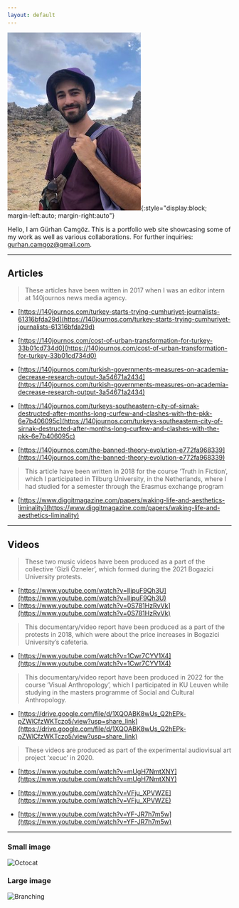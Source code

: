 ```yaml
---
layout: default
---
```


![imagetooltip](/assets/images/photo1.jpg){:style="display:block; margin-left:auto; margin-right:auto"}


Hello, I am Gürhan Camgöz. This is a portfolio web site showcasing some of my work as well as various collaborations. For further inquiries: [gurhan.camgoz@gmail.com](mailto:gurhan.camgoz@gmail.com).

* * *

## Articles

> These articles have been written in 2017 when I was an editor intern at 140journos news media agency.

  - [https://140journos.com/turkey-starts-trying-cumhuriyet-journalists-61316bfda29d](https://140journos.com/turkey-starts-trying-cumhuriyet-journalists-61316bfda29d)

  - [https://140journos.com/cost-of-urban-transformation-for-turkey-33b01cd734d0](https://140journos.com/cost-of-urban-transformation-for-turkey-33b01cd734d0)

  - [https://140journos.com/turkish-governments-measures-on-academia-decrease-research-output-3a54671a2434](https://140journos.com/turkish-governments-measures-on-academia-decrease-research-output-3a54671a2434)

  - [https://140journos.com/turkeys-southeastern-city-of-sirnak-destructed-after-months-long-curfew-and-clashes-with-the-pkk-6e7b406095c](https://140journos.com/turkeys-southeastern-city-of-sirnak-destructed-after-months-long-curfew-and-clashes-with-the-pkk-6e7b406095c)

  - [https://140journos.com/the-banned-theory-evolution-e772fa968339](https://140journos.com/the-banned-theory-evolution-e772fa968339)

>This article have been written  in 2018 for the course ‘Truth in Fiction’, which I participated in Tilburg University, in the Netherlands, where I had studied for a semester through the Erasmus exchange program

  - [https://www.diggitmagazine.com/papers/waking-life-and-aesthetics-liminality](https://www.diggitmagazine.com/papers/waking-life-and-aesthetics-liminality) 

* * *

## Videos

>These two music videos have been produced as a part of the collective ‘Gizli Özneler’, which formed during the 2021 Bogazici University protests. 

  - [https://www.youtube.com/watch?v=IIjpuF9Qh3U](https://www.youtube.com/watch?v=IIjpuF9Qh3U)
  - [https://www.youtube.com/watch?v=0S781HzRvVk](https://www.youtube.com/watch?v=0S781HzRvVk)

>This documentary/video report have been produced as a part of the protests in 2018, which were about the price increases in Bogazici University’s cafeteria.

  - [https://www.youtube.com/watch?v=1Cwr7CYV1X4](https://www.youtube.com/watch?v=1Cwr7CYV1X4) 

>This documentary/video report have been produced in 2022 for the course ‘Visual Anthropology’, which I participated in KU Leuven while studying in the masters programme of Social and Cultural Anthropology.

  - [https://drive.google.com/file/d/1XQOABK8wUs_Q2hEPk-pZWlCfzWKTczo5/view?usp=share_link](https://drive.google.com/file/d/1XQOABK8wUs_Q2hEPk-pZWlCfzWKTczo5/view?usp=share_link)


>These videos are produced as part of the experimental audiovisual art project ‘xecuc’ in 2020. 

  - [https://www.youtube.com/watch?v=mUgH7NmtXNY](https://www.youtube.com/watch?v=mUgH7NmtXNY)

  - [https://www.youtube.com/watch?v=VFju_XPVWZE](https://www.youtube.com/watch?v=VFju_XPVWZE)

  - [https://www.youtube.com/watch?v=YF-JR7h7m5w](https://www.youtube.com/watch?v=YF-JR7h7m5w)

* * *

### Small image

![Octocat](https://github.githubassets.com/images/icons/emoji/octocat.png)

### Large image

![Branching](https://guides.github.com/activities/hello-world/branching.png)


